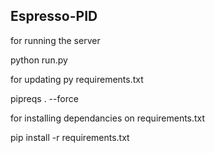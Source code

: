 Espresso-PID
--------------


for running the server

python run.py


for updating py requirements.txt

pipreqs . --force


for installing dependancies on requirements.txt

pip install -r requirements.txt